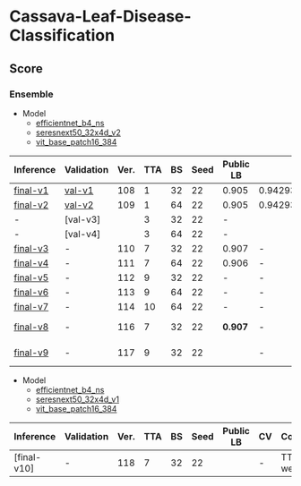 # Cassava-Leaf-Disease-Classification

## Score

### Ensemble

- Model
    - [efficientnet_b4_ns]
    - [seresnext50_32x4d_v2]
    - [vit_base_patch16_384]

| Inference  | Validation | Ver. | TTA | BS  | Seed | Public LB | CV                 | Comment    |
| ---        | ---        | ---  | --- | --- | ---  | ---       | ---                | ---        |
| [final-v1] | [val-v1]   | 108  | 1   | 32  | 22   | 0.905     | 0.9429319968105707 | -          |
| [final-v2] | [val-v2]   | 109  | 1   | 64  | 22   | 0.905     | 0.9429319968105707 | -          |
| -          | [val-v3]   |      | 3   | 32  | 22   | -         |                    | -          |
| -          | [val-v4]   |      | 3   | 64  | 22   | -         |                    | -          |
| [final-v3] | -          | 110  | 7   | 32  | 22   | 0.907     | -                  | -          |
| [final-v4] | -          | 111  | 7   | 64  | 22   | 0.906     | -                  | -          |
| [final-v5] | -          | 112  | 9   | 32  | 22   | -         | -                  | -          |
| [final-v6] | -          | 113  | 9   | 64  | 22   | -         | -                  | -          |
| [final-v7] | -          | 114  | 10  | 64  | 22   | -         | -                  | -          |
| [final-v8] | -          | 116  | 7   | 32  | 22   | **0.907** | -                  | TTA weight |
| [final-v9] | -          | 117  | 9   | 32  | 22   |           | -                  | TTA weight |

- Model
    - [efficientnet_b4_ns]
    - [seresnext50_32x4d_v1]
    - [vit_base_patch16_384]

| Inference   | Validation | Ver. | TTA | BS  | Seed | Public LB | CV  | Comment    |
| ---         | ---        | ---  | --- | --- | ---  | ---       | --- | ---        |
| [final-v10] | -          | 118  | 7   | 32  | 22   |           | -   | TTA weight |

[final-v1]: https://github.com/IMOKURI/Cassava-Leaf-Disease-Classification/commit/35741622e876fe21950b8bf19358082a9c11692b
[final-v2]: https://github.com/IMOKURI/Cassava-Leaf-Disease-Classification/commit/2660543d37c5f6c994c43e6f75025553aa276892
[final-v3]: https://github.com/IMOKURI/Cassava-Leaf-Disease-Classification/commit/eef41a3d1b49cbf98b856c7e7cfb9a694c86b707
[final-v4]: https://github.com/IMOKURI/Cassava-Leaf-Disease-Classification/commit/f84fb35da9f75cbab7817cde3af8093075ac47df
[final-v5]: https://github.com/IMOKURI/Cassava-Leaf-Disease-Classification/commit/2f74efb27ee96c0b7cb278274cd541933f5c94cc
[final-v6]: https://github.com/IMOKURI/Cassava-Leaf-Disease-Classification/commit/c89e9479f3aa6e3848fbf497c2c0be0974662bd2
[final-v7]: https://github.com/IMOKURI/Cassava-Leaf-Disease-Classification/commit/adcd3fb90429b35f1b31813ca249e9e7d679544a
[final-v8]: https://github.com/IMOKURI/Cassava-Leaf-Disease-Classification/commit/fc3a88d14ad9ae2dbc5d796e024fd0484add2b03
[final-v9]: https://github.com/IMOKURI/Cassava-Leaf-Disease-Classification/commit/279ec7a9d1a68b4cdbf7da91bdb5d6f5498b507f
[val-v1]: https://github.com/IMOKURI/Cassava-Leaf-Disease-Classification/commit/f7143beaf5c25829e686f94162cdfa7d0d88d7b1
[val-v2]: https://github.com/IMOKURI/Cassava-Leaf-Disease-Classification/commit/e4e5a946cdce5a90451825fa0578ec5922f0cc93
[efficientnet_b4_ns]: https://github.com/imokuri/cassava-leaf-disease-classification/commit/f639150116370039666b7bab452abd85932f4d24
[seresnext50_32x4d_v1]: https://github.com/IMOKURI/Cassava-Leaf-Disease-Classification/commit/448848da662d9f7347b39439fb0af771ff019fd7
[seresnext50_32x4d_v2]: https://github.com/IMOKURI/Cassava-Leaf-Disease-Classification/commit/fb7397ca97d624eb4db467c3d67a4c492313aaad
[vit_base_patch16_384]: https://github.com/IMOKURI/Cassava-Leaf-Disease-Classification/commit/9b7093ed7501254f7705edd31f96467f2be00d8b
